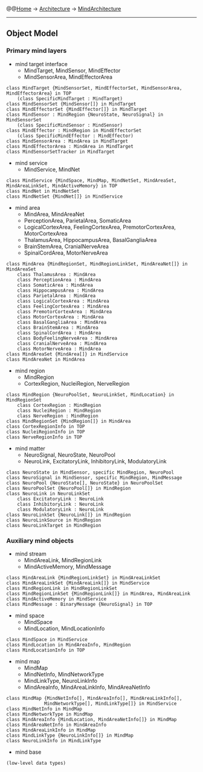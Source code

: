 @@[Home](Home.md) -> [Architecture](Architecture.md) -> [MindArchitecture](MindArchitecture.md)



---


## Object Model ##

### Primary mind layers ###

  * mind target interface
    * MindTarget, MindSensor, MindEffector
    * MindSensorArea, MindEffectorArea
```
class MindTarget {MindSensorSet, MindEffectorSet, MindSensorArea, MindEffectorArea} in TOP
    (class SpecificMindTarget : MindTarget)
class MindSensorSet {MindSensor[]} in MindTarget
class MindEffectorSet {MindEffector[]} in MindTarget
class MindSensor : MindRegion {NeuroState, NeuroSignal} in MindSensorSet
    (class SpecificMindSensor : MindSensor)
class MindEffector : MindRegion in MindEffectorSet
    (class SpecificMindEffector : MindEffector)
class MindSensorArea : MindArea in MindTarget
class MindEffectorArea : MindArea in MindTarget
class MindSensorSetTracker in MindTarget
```
  * mind service
    * MindService, MindNet
```
class MindService {MindSpace, MindMap, MindNetSet, MindAreaSet, MindAreaLinkSet, MindActiveMemory} in TOP
class MindNet in MindNetSet
class MindNetSet {MindNet[]} in MindService
```
  * mind area
    * MindArea, MindAreaNet
    * PerceptionArea, ParietalArea, SomaticArea
    * LogicalCortexArea, FeelingCortexArea, PremotorCortexArea, MotorCortexArea
    * ThalamusArea, HippocampusArea, BasalGangliaArea
    * BrainStemArea, CranialNerveArea
    * SpinalCordArea, MotorNerveArea
```
class MindArea {MindRegionSet, MindRegionLinkSet, MindAreaNet[]} in MindAreaSet
    class ThalamusArea : MindArea
    class PerceptionArea : MindArea
    class SomaticArea : MindArea
    class HippocampusArea : MindArea
    class ParietalArea : MindArea
    class LogicalCortexArea : MindArea
    class FeelingCortexArea : MindArea
    class PremotorCortexArea : MindArea
    class MotorCortexArea : MindArea
    class BasalGangliaArea : MindArea
    class BrainStemArea : MindArea
    class SpinalCordArea : MindArea
    class BodyFeelingNerveArea : MindArea
    class CranialNerveArea : MindArea
    class MotorNerveArea : MindArea
class MindAreaSet {MindArea[]} in MindService
class MindAreaNet in MindArea
```
  * mind region
    * MindRegion
    * CortexRegion, NucleiRegion, NerveRegion
```
class MindRegion {NeuroPoolSet, NeuroLinkSet, MindLocation} in MindRegionSet
    class CortexRegion : MindRegion
    class NucleiRegion : MindRegion
    class NerveRegion : MindRegion
class MindRegionSet {MindRegion[]} in MindArea
class CortexRegionInfo in TOP
class NucleiRegionInfo in TOP
class NerveRegionInfo in TOP
```
  * mind matter
    * NeuroSignal, NeuroState, NeuroPool
    * NeuroLink, ExcitatoryLink, InhibitoryLink, ModulatoryLink
```
class NeuroState in MindSensor, specific MindRegion, NeuroPool
class NeuroSignal in MindSensor, specific MindRegion, MindMessage
class NeuroPool {NeuroState[], NeuroState} in NeuroPoolSet
class NeuroPoolSet {NeuroPool[]} in MindRegion
class NeuroLink in NeuroLinkSet
    class ExcitatoryLink : NeuroLink
    class InhibitoryLink : NeuroLink
    class ModulatoryLink : NeuroLink
class NeuroLinkSet {NeuroLink[]} in MindRegion
class NeuroLinkSource in MindRegion
class NeuroLinkTarget in MindRegion
```

### Auxiliary mind objects ###

  * mind stream
    * MindAreaLink, MindRegionLink
    * MindActiveMemory, MindMessage
```
class MindAreaLink {MindRegionLinkSet} in MindAreaLinkSet
class MindAreaLinkSet {MindAreaLink[]} in MindService
class MindRegionLink in MindRegionLinkSet
class MindRegionLinkSet {MindRegionLink[]} in MindArea, MindAreaLink
class MindActiveMemory in MindService
class MindMessage : BinaryMessage {NeuroSignal} in TOP
```
  * mind space
    * MindSpace
    * MindLocation, MindLocationInfo
```
class MindSpace in MindService
class MindLocation in MindAreaInfo, MindRegion
class MindLocationInfo in TOP
```
  * mind map
    * MindMap
    * MindNetInfo, MindNetworkType
    * MindLinkType, NeuroLinkInfo
    * MindAreaInfo, MindAreaLinkInfo, MindAreaNetInfo
```
class MindMap {MindNetInfo[], MindAreaInfo[], MindAreaLinkInfo[],
              MindNetworkType[], MindLinkType[]} in MindService
class MindNetInfo in MindMap
class MindNetworkType in MindMap
class MindAreaInfo {MindLocation, MindAreaNetInfo[]} in MindMap
class MindAreaNetInfo in MindAreaInfo
class MindAreaLinkInfo in MindMap
class MindLinkType {NeuroLinkInfo[]} in MindMap
class NeuroLinkInfo in MindLinkType
```
  * mind base
```
(low-level data types)
```